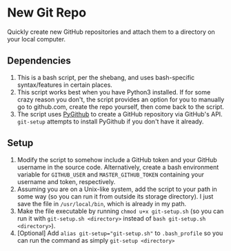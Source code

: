 # New Git Repo
Quickly create new GitHub repositories and attach them to a directory on your local computer.

## Dependencies
1. This is a bash script, per the shebang, and uses bash-specific syntax/features in certain places.
2. This script works best when you have Python3 installed. If for some crazy reason you don't, the script provides an option for you to manually go to github.com, create the repo yourself, then come back to the script.
3. The script uses [PyGithub](https://github.com/PyGithub/PyGithub) to create a GitHub repository via GitHub's API. `git-setup` attempts to install PyGithub if you don't have it already.

## Setup
1. Modify the script to somehow include a GitHub token and your GitHub username in the source code. Alternatively, create a bash environment variable for `GITHUB_USER` and `MASTER_GITHUB_TOKEN` containing your username and token, respectively.
2. Assuming you are on a Unix-like system, add the script to your path in some way (so you can run it from outside its storage directory). I just save the file in `/usr/local/bin`, which is already in my path.
3. Make the file executable by running `chmod u+x git-setup.sh` (so you can run it with `git-setup.sh <directory>` instead of `bash git-setup.sh <directory>`).
4. [Optional] Add `alias git-setup="git-setup.sh"` to `.bash_profile` so you can run the command as simply `git-setup <directory>`
